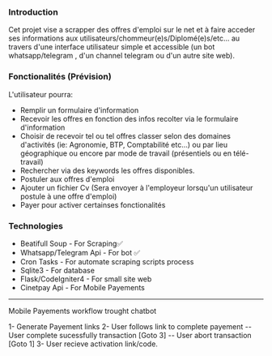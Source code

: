
### Introduction

Cet projet vise a scrapper des offres d'emploi sur le net et à faire acceder ses informations aux utilisateurs/chommeur(e)s/Diplomé(e)s/etc... au travers d'une interface utilisateur simple et accessible (un bot whatsapp/telegram , d'un channel telegram ou d'un autre site web).

### Fonctionalités (Prévision)

L'utilisateur pourra: 
- Remplir un formulaire d'information
- Recevoir les offres en fonction des infos recolter via le formulaire d'information
- Choisir de recevoir tel ou tel offres classer selon des domaines d'activités (ie: Agronomie, BTP, Comptabilité etc...) ou par lieu géographique ou encore par mode de travail (présentiels ou en télé-travail)
- Rechercher via des keywords les offres disponibles.
- Postuler aux offres d'emploi
- Ajouter un fichier Cv (Sera envoyer à l'employeur lorsqu'un utilisateur postule à une offre d'emploi)
- Payer pour activer certainses fonctionalités

### Technologies

- Beatifull Soup - For Scraping✅
- Whatsapp/Telegram Api - For bot ✅
- Cron Tasks - For automate scraping scripts process
- Sqlite3 - For database
- Flask/CodeIgniter4 - For small  site web
- Cinetpay Api - For Mobile Payements

----------------------------------------------

Mobile Payements workflow trought chatbot

1- Generate Payement links
2- User follows link to complete payement
  -- User complete sucessfully transaction [Goto 3]
  -- User abort transaction [Goto 1]
3- User recieve activation link/code.
